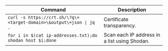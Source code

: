 |**Command**|**Description**|
|---|---|
|`curl -s https://crt.sh/\?q\=<target-domain>\&output\=json \| jq .`|Certificate transparency.|
|`for i in $(cat ip-addresses.txt);do shodan host $i;done`|Scan each IP address in a list using Shodan.|